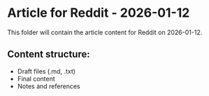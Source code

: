 # Article for Reddit - 2026-01-12

This folder will contain the article content for Reddit on 2026-01-12.

## Content structure:
- Draft files (.md, .txt)
- Final content
- Notes and references
